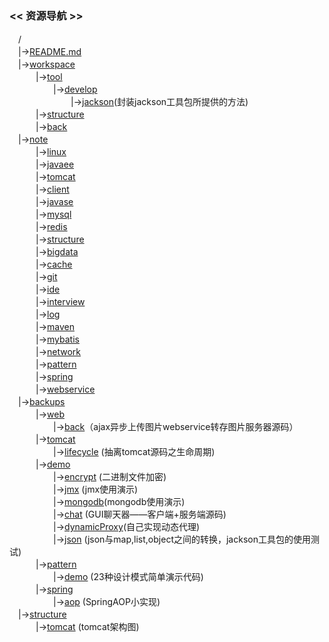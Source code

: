 ### << 资源导航 >>  

　/  
　|->[README.md](https://github.com/smallbug-vip/repo/blob/master/README.md)  
　|->[workspace](https://github.com/smallbug-vip/repo/tree/master/workspace)  
　　　|->[tool](https://github.com/smallbug-vip/repo/tree/master/workspace/tool)  
　　　　　|->[develop](https://github.com/smallbug-vip/repo/tree/master/workspace/tool/src/test/develop/com/github/smallbug/tool/develop)  
　　　　　　　|->[jackson](https://github.com/smallbug-vip/repo/tree/master/workspace/tool/src/test/develop/com/github/smallbug/tool/develop/jackson)(封装jackson工具包所提供的方法)  
　　　|->[structure](https://github.com/smallbug-vip/repo/tree/master/workspace/structure)  
　　　|->[back](https://github.com/smallbug-vip/repo/tree/master/workspace/back)  
　|->[note](https://github.com/smallbug-vip/repo/tree/master/note)  
　　　|->[linux](https://github.com/smallbug-vip/repo/tree/master/note/linux)  
　　　|->[javaee](https://github.com/smallbug-vip/repo/tree/master/note/javaee)  
　　　|->[tomcat](https://github.com/smallbug-vip/repo/tree/master/note/tomcat)  
　　　|->[client](https://github.com/smallbug-vip/repo/tree/master/note/client)  
　　　|->[javase](https://github.com/smallbug-vip/repo/tree/master/note/javase)  
　　　|->[mysql](https://github.com/smallbug-vip/repo/tree/master/note/mysql)  
　　　|->[redis](https://github.com/smallbug-vip/repo/tree/master/note/redis)  
　　　|->[structure](https://github.com/smallbug-vip/repo/tree/master/note/structure)  
　　　|->[bigdata](https://github.com/smallbug-vip/repo/tree/master/note/bigdata)  
　　　|->[cache](https://github.com/smallbug-vip/repo/tree/master/note/cache)  
　　　|->[git](https://github.com/smallbug-vip/repo/tree/master/note/git)  
　　　|->[ide](https://github.com/smallbug-vip/repo/tree/master/note/ide)  
　　　|->[interview](https://github.com/smallbug-vip/repo/tree/master/note/interview)  
　　　|->[log](https://github.com/smallbug-vip/repo/tree/master/note/log)  
　　　|->[maven](https://github.com/smallbug-vip/repo/tree/master/note/maven)  
　　　|->[mybatis](https://github.com/smallbug-vip/repo/tree/master/note/mybatis)  
　　　|->[network](https://github.com/smallbug-vip/repo/tree/master/note/network)  
　　　|->[pattern](https://github.com/smallbug-vip/repo/tree/master/note/pattern)  
　　　|->[spring](https://github.com/smallbug-vip/repo/tree/master/note/spring)  
　　　|->[webservice](https://github.com/smallbug-vip/repo/tree/master/note/webservice)  
　|->[backups](https://github.com/smallbug-vip/repo/tree/master/backups)  
　　　|->[web](https://github.com/smallbug-vip/repo/tree/master/backups/web)  
　　　　　|->[back](https://github.com/smallbug-vip/repo/tree/master/backups/web/back)（ajax异步上传图片webservice转存图片服务器源码）  
　　　|->[tomcat](https://github.com/smallbug-vip/repo/tree/master/backups/tomcat)  
　　　　　|->[lifecycle](https://github.com/smallbug-vip/repo/tree/master/backups/tomcat/lifecycle) (抽离tomcat源码之生命周期)  
　　　|->[demo](https://github.com/smallbug-vip/repo/tree/master/backups/demo)  
　　　　　|->[encrypt](https://github.com/smallbug-vip/repo/tree/master/backups/demo/encrypt) (二进制文件加密)  
　　　　　|->[jmx](https://github.com/smallbug-vip/repo/tree/master/backups/demo/jmx) (jmx使用演示)  
　　　　　|->[mongodb](https://github.com/smallbug-vip/repo/tree/master/backups/demo/mongodb)(mongodb使用演示)  
　　　　　|->[chat](https://github.com/smallbug-vip/repo/tree/master/backups/demo/chat) (GUI聊天器——客户端+服务端源码)  
　　　　　|->[dynamicProxy](https://github.com/smallbug-vip/repo/tree/master/backups/demo/dynamicProxy)(自己实现动态代理)  
　　　　　|->[json](https://github.com/smallbug-vip/repo/tree/master/backups/demo/json) (json与map,list,object之间的转换，jackson工具包的使用测试)  
　　　|->[pattern](https://github.com/smallbug-vip/repo/tree/master/backups/pattern)  
　　　　　|->[demo](https://github.com/smallbug-vip/repo/tree/master/backups/pattern/demo) (23种设计模式简单演示代码)  
　　　|->[spring](https://github.com/smallbug-vip/repo/tree/master/backups/spring)  
　　　　　|->[aop](https://github.com/smallbug-vip/repo/tree/master/backups/spring/aop) (SpringAOP小实现)  
　|->[structure](https://github.com/smallbug-vip/repo/tree/master/structure)  
　　　|->[tomcat](https://github.com/smallbug-vip/repo/tree/master/structure/tomcat) (tomcat架构图)  